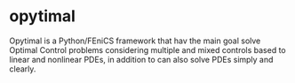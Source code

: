 # opytimal
Opytimal is a Python/FEniCS framework that hav the main goal solve Optimal Control problems considering multiple and mixed controls based to linear and nonlinear PDEs, in addition to can also solve PDEs simply and clearly.
